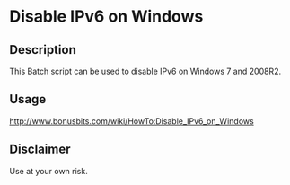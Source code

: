 # Disable IPv6 on Windows

## Description

This Batch script can be used to disable IPv6 on Windows 7 and 2008R2.

## Usage

http://www.bonusbits.com/wiki/HowTo:Disable_IPv6_on_Windows

## Disclaimer

Use at your own risk.